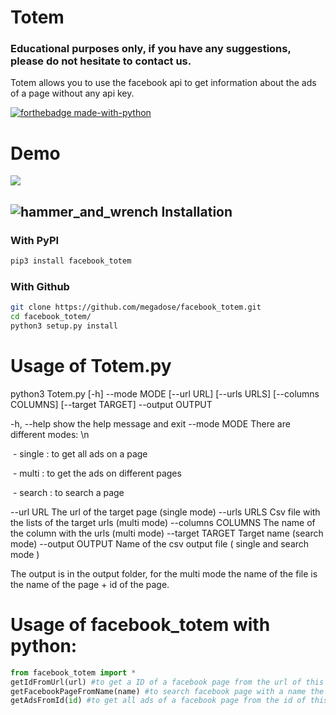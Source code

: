 # Totem

### Educational purposes only, if you have any suggestions, please do not hesitate to contact us.

Totem allows you to use the facebook api to get information about the ads of a page without any api key.

[![forthebadge made-with-python](http://ForTheBadge.com/images/badges/made-with-python.svg)](https://www.python.org/)

# Demo

![](demo.gif)

## ![hammer_and_wrench](https://github.githubassets.com/images/icons/emoji/unicode/1f6e0.png) Installation

### With PyPI

```bash
pip3 install facebook_totem
```

### With Github

```bash
git clone https://github.com/megadose/facebook_totem.git
cd facebook_totem/
python3 setup.py install
```

# Usage of Totem.py 

python3 Totem.py [-h] --mode MODE [--url URL] [--urls URLS] [--columns COLUMNS]
                [--target TARGET] --output OUTPUT

  -h, --help         show the help message and exit
  --mode MODE There are different modes: \n
  

​                              \- single : to get all ads on a page

​                             \- multi : to get the ads on different pages

​                             \- search : to search a page

  --url URL          The url of the target page (single mode)
  --urls URLS        Csv file with the lists of the target urls (multi mode)
  --columns COLUMNS  The name of the column with the urls (multi mode)
  --target TARGET    Target name (search mode)
  --output OUTPUT    Name of the csv output file ( single and search mode )

The output  is in the output folder, for the multi mode the name of the file is the name of the page + id of the page.

# Usage of facebook_totem with python:

```python
from facebook_totem import *
getIdFromUrl(url) #to get a ID of a facebook page from the url of this page the output is the id
getFacebookPageFromName(name) #to search facebook page with a name the output is a list of the pages with this name
getAdsFromId(id) #to get all ads of a facebook page from the id of this page the output is a list of all ads
```

